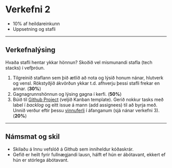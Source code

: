 # Verkefni 2
- 10% af heildareinkunn
- Uppsetning og stafli
  
---

## Verkefnalýsing
Hvaða stafli hentar ykkar hönnun? Skoðið vel mismunandi stafla (tech stacks) í vefþróun. 

1. Tilgreinið staflann sem þið ætlið að nota og lýsið honum nánar, hlutverk og vensl. Rökstyðjið ákvörðun ykkar t.d. afhverju þessi stafli frekar en annar. (**30%**)
1. Gagnagrunnshönnun og lýsing gagna í kerfi. (**50%**)
1. Búið til [Github Project](https://github.com/features/issues) (veljið Kanban template). Gerið nokkur tasks með label í _backlog_ og eitt issue á mann (add assignees) til að byrja með. Unnið verður eftir þessu [vinnuferli](https://github.com/GunnarThorunnarson/CodeVoyagers/tree/develop/Guides/Workflow%20Long#git-step-by-step-instructions) í áfanganum (sjá nánar verkefni 3). (**20%**)

---

## Námsmat og skil
- Skilaðu á Innu vefslóð á Github sem inniheldur kóðaskrár.
- Gefið er heilt fyrir fullnægjandi lausn, hálft ef hún er ábótavant, ekkert ef hún er stórlega ábótavant. 
